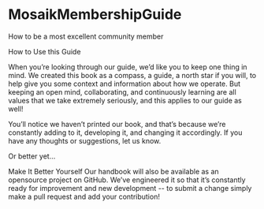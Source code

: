 # MosaikMembershipGuide
How to be a most excellent community member

How to Use this Guide

When you’re looking through our guide, we’d like you to keep one thing in mind. We created this book as a compass, a guide, a north star if you will, to help give you some context and information about how we operate. But keeping an open mind, collaborating, and continuously learning are all values that we take extremely seriously, and this applies to our guide as well!

You’ll notice we haven’t printed our book, and that’s because we’re constantly adding to it, developing it, and changing it accordingly. If you have any thoughts or suggestions, let us know. 

Or better yet…

Make It Better Yourself
Our handbook will also be available as an opensource project on GitHub. We’ve engineered it so that it’s constantly ready for improvement and new development -- to submit a change simply make a pull request and add your contribution!
